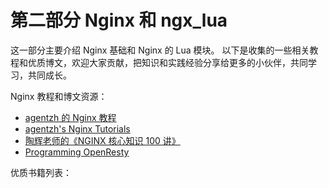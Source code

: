 # 第二部分 Nginx 和 ngx_lua

这一部分主要介绍 Nginx 基础和 Nginx 的 Lua 模块。
以下是收集的一些相关教程和优质博文，欢迎大家贡献，把知识和实践经验分享给更多的小伙伴，共同学习，共同成长。

Nginx 教程和博文资源：
- [agentzh 的 Nginx 教程](https://openresty.org/download/agentzh-nginx-tutorials-zhcn.html)
- [agentzh's Nginx Tutorials](https://openresty.org/download/agentzh-nginx-tutorials-en.html)
- [陶辉老师的《NGINX 核心知识 100 讲》](https://time.geekbang.org/course/intro/100020301)
- [Programming OpenResty](https://openresty.gitbooks.io/programming-openresty/content/)

优质书籍列表：
